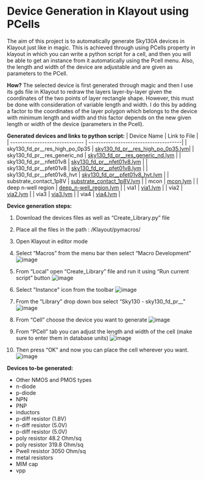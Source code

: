 # Device Generation in Klayout using PCells

The aim of this project is to automatically generate Sky130A devices in Klayout just like in magic. This is achieved through using PCells property in klayout in which you can write a python script for a cell, and then you will be able to get an instance from it automatically using the Pcell menu. Also, the length and width of the device are adjustable and are given as parameters to the PCell.

**How?** The selected device is first generated through magic and then I use its gds file in Klayout to redraw the layers layer-by-layer given the coordinates of the two points of layer rectangle shape. However, this must be done with consideration of variable length and width. I do this by adding a factor to the coordinates of the layer polygon which belongs to the device with minimum length and width and this factor depends on the new given length or width of the device (parameters in the Pcell). 

**Generated devices and links to python script:**
| Device Name                    | Link to File                          |
| ------------------------------ | --------------------------------------|
| sky130_fd_pr__res_high_po_0p35 | [sky130_fd_pr__res_high_po_0p35.lym]()|
| sky130_fd_pr__res_generic_nd   | [sky130_fd_pr__res_generic_nd.lym]()  |
| sky130_fd_pr__nfet01v8         | [sky130_fd_pr__nfet01v8.lym]()        |
| sky130_fd_pr__pfet01v8         | [sky130_fd_pr__pfet01v8.lym]()        |
| sky130_fd_pr__pfet01v8_hvt     | [sky130_fd_pr__pfet01v8_hvt.lym]()    |
| substrate_contact_1p8V         | [substrate_contact_1p8V.lym]()        |
| mcon                           | [mcon.lym]()                          |
| deep n-well region             | [deep_n-well_region.lym]()            |
| via1                           | [via1.lym]()                          |
| via2                           | [via2.lym]()                          |
| via3                           | [via3.lym]()                          |
| via4                           | [via4.lym]()                          |




**Device generation steps:**

1. Download the devices files as well as “Create_Library.py” file  
2. Place all the files in the path : /Klayout/pymacros/ 
3. Open Klayout in editor mode
4. Select “Macros” from the menu bar then select “Macro Development”
    ![image](https://user-images.githubusercontent.com/79912650/120478572-489ded00-c3ad-11eb-9e38-13a3f5c7aa48.png)
    
5. From “Local” open “Create_Library” file and run it using “Run current script” button
    ![image](https://user-images.githubusercontent.com/79912650/120478859-97e41d80-c3ad-11eb-9b9e-0a8e83672d7b.png)
    
6. Select "Instance" icon from the toolbar 
    ![image](https://user-images.githubusercontent.com/79912650/120478951-afbba180-c3ad-11eb-9482-c2e3ad261db2.png)
    
7. From the “Library” drop down box select “Sky130 - sky130_fd_pr__”
    ![image](https://user-images.githubusercontent.com/79912650/120479062-ccf07000-c3ad-11eb-8983-40f17f3076f7.png)
    
8. From “Cell” choose the device you want to generate
    ![image](https://user-images.githubusercontent.com/79912650/120479232-fe693b80-c3ad-11eb-817d-c84b54e3fecc.png)
    
9. From “PCell” tab you can adjust the length and width of the cell (make sure to enter them in database units)
    ![image](https://user-images.githubusercontent.com/79912650/120479390-32446100-c3ae-11eb-8d23-872fbace0c0d.png)
    
10. Then press “OK” and now you can place the cell wherever you want. 
    ![image](https://user-images.githubusercontent.com/79912650/120479699-894a3600-c3ae-11eb-920a-4737bec7ec73.png)
    
    
**Devices to-be generated:**
* Other NMOS and PMOS types
* n-diode
* p-diode
* NPN
* PNP
* inductors
* p-diff resistor (1.8V)
* n-diff resistor (5.0V)
* p-diff resistor (5.0V)
* poly resistor 48.2 Ohm/sq
* poly resistor 319.8 Ohm/sq
* Pwell resistor 3050 Ohm/sq
* metal resistors
* MIM cap
* vpp

